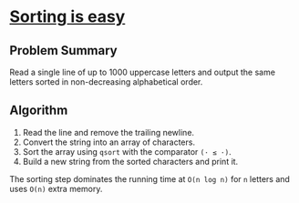 # [Sorting is easy](https://www.spoj.com/problems/SORTING)

## Problem Summary
Read a single line of up to 1000 uppercase letters and output the same letters sorted in non-decreasing alphabetical order.

## Algorithm
1. Read the line and remove the trailing newline.
2. Convert the string into an array of characters.
3. Sort the array using `qsort` with the comparator `(· ≤ ·)`.
4. Build a new string from the sorted characters and print it.

The sorting step dominates the running time at `O(n log n)` for `n` letters and uses `O(n)` extra memory.
